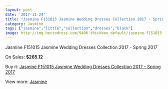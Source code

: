 ```yaml
---
layout: post
date: '2017-11-24'
title: "Jasmine F151015 Jasmine Wedding Dresses Collection 2017 - Spring 2017"
category: Jasmine
tags: ["jasmine","little","collection","dresses","black"]
image: http://img.hectodress.com/9406-thickbox_default/jasmine-f151015-jasmine-wedding-dresses-collection-2013-spring-2013.jpg
---
```

Jasmine F151015 Jasmine Wedding Dresses Collection 2017 - Spring 2017

On Sales: **$265.12**
<a href="https://www.hectodress.com/jasmine/4752-jasmine-f151015-jasmine-wedding-dresses-collection-2013-spring-2013.html"><amp-img layout="responsive" width="600" height="600" src="//img.hectodress.com/9406-thickbox_default/jasmine-f151015-jasmine-wedding-dresses-collection-2013-spring-2013.jpg" alt="Jasmine F151015 Jasmine Wedding Dresses Collection 2017 - Spring 2017 0" /></a>
<a href="https://www.hectodress.com/jasmine/4752-jasmine-f151015-jasmine-wedding-dresses-collection-2013-spring-2013.html"><amp-img layout="responsive" width="600" height="600" src="//img.hectodress.com/9408-thickbox_default/jasmine-f151015-jasmine-wedding-dresses-collection-2013-spring-2013.jpg" alt="Jasmine F151015 Jasmine Wedding Dresses Collection 2017 - Spring 2017 1" /></a>
<a href="https://www.hectodress.com/jasmine/4752-jasmine-f151015-jasmine-wedding-dresses-collection-2013-spring-2013.html"><amp-img layout="responsive" width="600" height="600" src="//img.hectodress.com/9407-thickbox_default/jasmine-f151015-jasmine-wedding-dresses-collection-2013-spring-2013.jpg" alt="Jasmine F151015 Jasmine Wedding Dresses Collection 2017 - Spring 2017 2" /></a>

Buy it: [Jasmine F151015 Jasmine Wedding Dresses Collection 2017 - Spring 2017](https://www.hectodress.com/jasmine/4752-jasmine-f151015-jasmine-wedding-dresses-collection-2013-spring-2013.html "Jasmine F151015 Jasmine Wedding Dresses Collection 2017 - Spring 2017")

View more: [Jasmine](https://www.hectodress.com/79-jasmine "Jasmine")